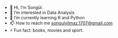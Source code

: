 - 👋 Hi, I’m Songül.
- 👀 I’m interested in Data Analysis
- 🌱 I’m currently learning R and Python 
- 📫 How to reach me songulyilmaz.1707@gmail.com
- ⚡ Fun fact: books, movies and sport.

<!---
sy1707/sy1707 is a ✨ special ✨ repository because its `README.md` (this file) appears on your GitHub profile.
You can click the Preview link to take a look at your changes.
--->
